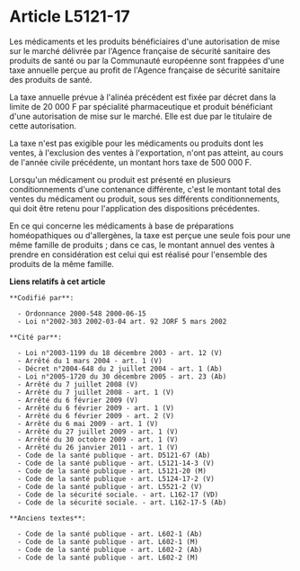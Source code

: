 # Article L5121-17

Les médicaments et les produits bénéficiaires d'une autorisation de mise sur le marché délivrée par l'Agence française de
sécurité sanitaire des produits de santé ou par la Communauté européenne sont frappées d'une taxe annuelle perçue au profit
de l'Agence française de sécurité sanitaire des produits de santé.

La taxe annuelle prévue à l'alinéa précédent est fixée par décret dans la limite de 20 000 F par spécialité pharmaceutique et
produit bénéficiant d'une autorisation de mise sur le marché. Elle est due par le titulaire de cette autorisation.

La taxe n'est pas exigible pour les médicaments ou produits dont les ventes, à l'exclusion des ventes à l'exportation, n'ont
pas atteint, au cours de l'année civile précédente, un montant hors taxe de 500 000 F.

Lorsqu'un médicament ou produit est présenté en plusieurs conditionnements d'une contenance différente, c'est le montant
total des ventes du médicament ou produit, sous ses différents conditionnements, qui doit être retenu pour l'application des
dispositions précédentes.

En ce qui concerne les médicaments à base de préparations homéopathiques ou d'allergènes, la taxe est perçue une seule fois
pour une même famille de produits ; dans ce cas, le montant annuel des ventes à prendre en considération est celui qui est
réalisé pour l'ensemble des produits de la même famille.

**Liens relatifs à cet article**

	**Codifié par**:

	  - Ordonnance 2000-548 2000-06-15
	  - Loi n°2002-303 2002-03-04 art. 92 JORF 5 mars 2002

	**Cité par**:

	  - Loi n°2003-1199 du 18 décembre 2003 - art. 12 (V)
	  - Arrêté du 1 mars 2004 - art. 1 (V)
	  - Décret n°2004-648 du 2 juillet 2004 - art. 1 (Ab)
	  - Loi n°2005-1720 du 30 décembre 2005 - art. 23 (Ab)
	  - Arrêté du 7 juillet 2008 (V)
	  - Arrêté du 7 juillet 2008 - art. 1 (V)
	  - Arrêté du 6 février 2009 (V)
	  - Arrêté du 6 février 2009 - art. 1 (V)
	  - Arrêté du 6 février 2009 - art. 2 (V)
	  - Arrêté du 6 mai 2009 - art. 1 (V)
	  - Arrêté du 27 juillet 2009 - art. 1 (V)
	  - Arrêté du 30 octobre 2009 - art. 1 (V)
	  - Arrêté du 26 janvier 2011 - art. 1 (V)
	  - Code de la santé publique - art. D5121-67 (Ab)
	  - Code de la santé publique - art. L5121-14-3 (V)
	  - Code de la santé publique - art. L5121-20 (M)
	  - Code de la santé publique - art. L5124-17-2 (V)
	  - Code de la santé publique - art. L5521-2 (V)
	  - Code de la sécurité sociale. - art. L162-17 (VD)
	  - Code de la sécurité sociale. - art. L162-17-5 (Ab)

	**Anciens textes**:

	  - Code de la santé publique - art. L602-1 (Ab)
	  - Code de la santé publique - art. L602-1 (M)
	  - Code de la santé publique - art. L602-2 (Ab)
	  - Code de la santé publique - art. L602-2 (M)
